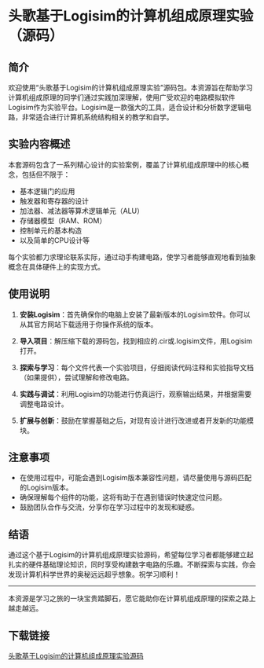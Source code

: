 # 头歌基于Logisim的计算机组成原理实验（源码）

## 简介

欢迎使用“头歌基于Logisim的计算机组成原理实验”源码包。本资源旨在帮助学习计算机组成原理的同学们通过实践加深理解，使用广受欢迎的电路模拟软件Logisim作为实验平台。Logisim是一款强大的工具，适合设计和分析数字逻辑电路，非常适合进行计算机系统结构相关的教学和自学。

## 实验内容概述

本套源码包含了一系列精心设计的实验案例，覆盖了计算机组成原理中的核心概念，包括但不限于：

- 基本逻辑门的应用
- 触发器和寄存器的设计
- 加法器、减法器等算术逻辑单元（ALU）
- 存储器模型（RAM、ROM）
- 控制单元的基本构造
- 以及简单的CPU设计等

每个实验都力求理论联系实际，通过动手构建电路，使学习者能够直观地看到抽象概念在具体硬件上的实现方式。

## 使用说明

1. **安装Logisim**：首先确保你的电脑上安装了最新版本的Logisim软件。你可以从其官方网站下载适用于你操作系统的版本。

2. **导入项目**：解压缩下载的源码包，找到相应的.cir或.logisim文件，用Logisim打开。

3. **探索与学习**：每个文件代表一个实验项目，仔细阅读代码注释和实验指导文档（如果提供），尝试理解和修改电路。

4. **实践与调试**：利用Logisim的功能进行仿真运行，观察输出结果，并根据需要调整电路设计。

5. **扩展与创新**：鼓励在掌握基础之后，对现有设计进行改进或者开发新的功能模块。

## 注意事项

- 在使用过程中，可能会遇到Logisim版本兼容性问题，请尽量使用与源码匹配的Logisim版本。
- 确保理解每个组件的功能，这将有助于在遇到错误时快速定位问题。
- 鼓励团队合作与交流，分享你在学习过程中的发现和疑惑。

## 结语

通过这个基于Logisim的计算机组成原理实验源码，希望每位学习者都能够建立起扎实的硬件基础理论知识，同时享受构建数字电路的乐趣。不断探索与实践，你会发现计算机科学世界的奥秘远远超乎想象。祝学习顺利！

---

本资源是学习之旅的一块宝贵踏脚石，愿它能助你在计算机组成原理的探索之路上越走越远。

## 下载链接

[头歌基于Logisim的计算机组成原理实验源码](https://pan.quark.cn/s/ce3c0739c7a0)